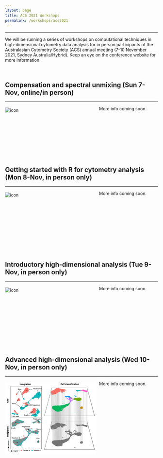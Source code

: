 ```yaml
---
layout: page
title: ACS 2021 Workshops
permalink: /workshops/acs2021
---
```


---


We will be running a series of workshops on computational techniques in high-dimensional cytometry data analysis for in person participants of the Australasian Cytometry Society (ACS) annual meeting (7-10 November 2021, Sydney Australia/Hybrid). Keep an eye on the conference website for more information.

<br />

<h2>Compensation and spectral unmixing (Sun 7-Nov, online/in person)</h2>

---

<div class='row'>
    <div class="image">
        <a href="#">
            <img src="https://upload.wikimedia.org/wikipedia/commons/thumb/1/1b/R_logo.svg/1200px-R_logo.svg.png" alt="icon" width="300" align="left" style="padding-left: 0px; padding-right: 10px; padding-top: 5px; padding-bottom: 10px">
        </a>
    </div>
</div>

More info coming soon.

<br />
<br />
<br />
<br />
<br />
<br />
<br />
<br />

<h2>Getting started with R for cytometry analysis (Mon 8-Nov, in person only)</h2>

---

<div class='row'>
    <div class="image">
        <a href="#">
            <img src="https://wiki.centenary.org.au/download/attachments/151793632/Factor%20plot%20-%20Population%20-%20plotted%20on%20UMAP_X%20by%20UMAP_Y.png?version=1&modificationDate=1603392211461&api=v2" alt="icon" width="300" align="left" style="padding-left: 0px; padding-right: 10px; padding-top: 5px; padding-bottom: 10px">
        </a>
    </div>
</div>

More info coming soon.

<br />
<br />
<br />
<br />
<br />
<br />
<br />
<br />
<br />
<br />

<h2>Introductory high-dimensional analysis (Tue 9-Nov, in person only)</h2>

---

<div class='row'>
    <div class="image">
        <a href="#">
            <img src="https://wiki.centenary.org.au/download/attachments/186841491/image2020-8-20_14-46-9.png?version=1&modificationDate=1613891282510&api=v2" alt="icon" width="300" align="left" style="padding-left: 0px; padding-right: 10px; padding-top: 5px; padding-bottom: 10px">
        </a>
    </div>
</div>

More info coming soon.

<br />
<br />
<br />
<br />
<br />
<br />
<br />
<br />
<br />
<br />

<h2>Advanced high-dimensional analysis (Wed 10-Nov, in person only)</h2>

---

<div class='row'>
    <div class="image">
        <a href="#">
            <img src="https://raw.githubusercontent.com/ImmuneDynamics/ImmuneDynamics.github.io/master/images/Integration.png" alt="icon" width="300" align="left" style="padding-left: 0px; padding-right: 10px; padding-top: 5px; padding-bottom: 10px">
        </a>
    </div>
</div>

More info coming soon.

<br />
<br />
<br />
<br />
<br />
<br />
<br />
<br />
